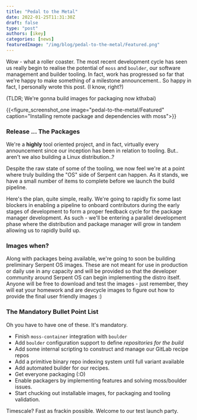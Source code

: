 ```yaml
---
title: "Pedal to the Metal"
date: 2022-01-25T11:31:30Z
draft: false
type: "post"
authors: [ikey]
categories: [news]
featuredImage: "/img/blog/pedal-to-the-metal/Featured.png"
---
```


Wow - what a roller coaster. The most recent development cycle has seen us really
begin to realise the potential of `moss` and `boulder`, our software management
and builder tooling. In fact, work has progressed so far that we're happy to
make something of a milestone announcement.. So happy in fact, I personally
wrote this post. (I know, right?)

<!--more-->


(TLDR; We're gonna build images for packaging now kthxbai)

{{<figure_screenshot_one image="pedal-to-the-metal/Featured" caption="Installing remote package and dependencies with moss">}}

### Release ... The Packages

We're a **highly** tool oriented project, and in fact, virtually every announcement
since our inception has been in relation to tooling. But.. aren't we also building
a Linux distribution..?

Despite the raw state of some of the tooling, we now feel we're at a point where
truly building the "OS" side of Serpent can happen. As it stands, we have a small
number of items to complete before we launch the build pipeline.

Here's the plan, quite simple, really. We're going to rapidly fix some last blockers
in enabling a pipeline to onboard contributors during the early stages of development
to form a proper feedback cycle for the package manager development. As such - we'll
be entering a parallel development phase where the distribution and package manager
will grow in tandem allowing us to rapidly build up.


### Images when?

Along with packages being available, we're going to soon be building preliminary
Serpent OS images. These are not meant for use in production or daily use in any
capacity and will be provided so that the developer community around Serpent OS
can begin implementing the distro itself. Anyone will be free to download and test
the images - just remember, they will eat your homework and are devcycle images
to figure out how to provide the final user friendly images :)

### The Mandatory Bullet Point List

Oh you have to have one of these. It's mandatory.

 - Finish `moss-container` integration with `boulder`
 - Add `boulder` configuration support to define *repositories for the build*
 - Add some internal scripting to construct and manage our GitLab recipe repos
 - Add a primitive binary repo indexing system until full variant available
 - Add automated builder for our recipes.
 - Get everyone packaging (:O)
 - Enable packagers by implementing features and solving moss/boulder issues.
 - Start chucking out installable images, for packaging and tooling validation.
 
Timescale? Fast as frackin possible. Welcome to our test launch party.

